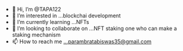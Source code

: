- 👋 Hi, I’m @TAPA122
- 👀 I’m interested in ...blockchai development
- 🌱 I’m currently learning ...NFTs
- 💞️ I’m looking to collaborate on ...NFT staking one who can make a staking mechanism
- 📫 How to reach me ...parambratabiswas35@gmail.com

<!---
TAPA122/TAPA122 is a ✨ special ✨ repository because its `README.md` (this file) appears on your GitHub profile.
You can click the Preview link to take a look at your changes.
--->
